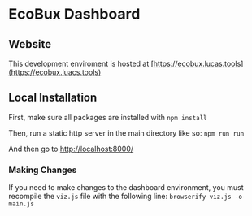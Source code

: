 # EcoBux Dashboard

## Website

This development enviroment is hosted at [https://ecobux.lucas.tools](https://ecobux.luacs.tools)

## Local Installation

First, make sure all packages are installed with
`npm install`

Then, run a static http server in the main directory like so:
`npm run run`

And then go to [http://localhost:8000/](http://localhost:8000/)

### Making Changes

If you need to make changes to the dashboard environment, you must recompile the `viz.js` file with the following line:
`browserify viz.js -o main.js`
